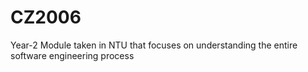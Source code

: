 # CZ2006
Year-2 Module taken in NTU that focuses on understanding the entire software engineering process
